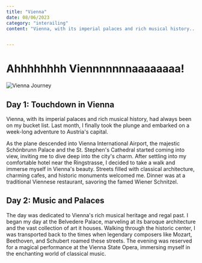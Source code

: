 ```yaml
---
title: "Vienna" 
date: 08/06/2023
category: "interailing"
content: "Vienna, with its imperial palaces and rich musical history..."


---
```


# Ahhhhhhhh Viennnnnnnaaaaaaaa!

![Vienna Journey](/images/vienna.jpg)

## Day 1: Touchdown in Vienna
Vienna, with its imperial palaces and rich musical history, had always been on my bucket list. Last month, I finally took the plunge and embarked on a week-long adventure to Austria's capital.

As the plane descended into Vienna International Airport, the majestic Schönbrunn Palace and the St. Stephen's Cathedral started coming into view, inviting me to dive deep into the city's charm. After settling into my comfortable hotel near the Ringstrasse, I decided to take a walk and immerse myself in Vienna's beauty. Streets filled with classical architecture, charming cafes, and historic monuments welcomed me. Dinner was at a traditional Viennese restaurant, savoring the famed Wiener Schnitzel.

## Day 2: Music and Palaces

The day was dedicated to Vienna's rich musical heritage and regal past. I began my day at the Belvedere Palace, marveling at its baroque architecture and the vast collection of art it houses. Walking through the historic center, I was transported back to the times when legendary composers like Mozart, Beethoven, and Schubert roamed these streets. The evening was reserved for a magical performance at the Vienna State Opera, immersing myself in the enchanting world of classical music.
